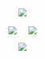 <!-- Welcome to my GitHub space! -->
<h1 align="center">
    <img src="https://readme-typing-svg.herokuapp.com/?font=Righteous&size=35&center=true&vCenter=true&width=500&height=70&duration=4000&lines=👋+Hello,+Future+Collaborator!;🇮🇳+I'm+Buddhadeb+Koner;" />
</h1>


<div align="center" style="margin-top: 20px;">

![](https://github-readme-streak-stats.herokuapp.com/?user=BuddhadebKoner&theme=dark&hide_border=false)&nbsp;&nbsp;&nbsp;&nbsp;&nbsp;
![](https://github-readme-stats.vercel.app/api/top-langs/?username=BuddhadebKoner&theme=dark&hide_border=false&include_all_commits=false&count_private=false&layout=compact)

</div>

<div align="center">
    <img src="https://skillicons.dev/icons?i=html,css,javascript,c,cpp,python,mysql,php,linux,git,vscode,figma" />
</div>
